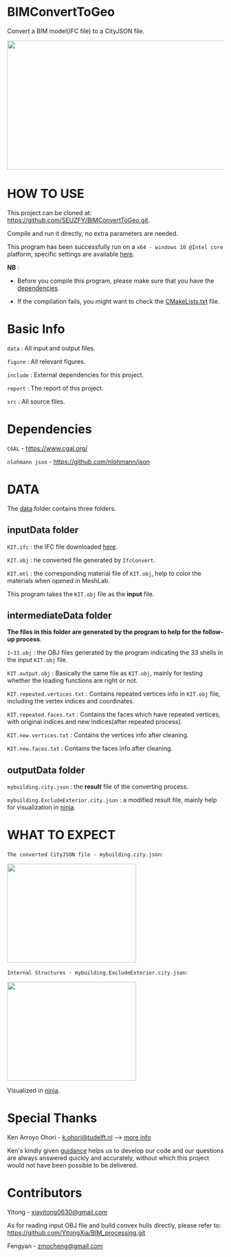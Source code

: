 # BIMConvertToGeo
Convert a BIM model(IFC file) to a CityJSON file.

<img src="https://user-images.githubusercontent.com/72781910/161611724-60f5be17-fc03-4d14-a406-2ac0c6a38c41.PNG" width="600" height="300">

# HOW TO USE

This project can be cloned at: https://github.com/SEUZFY/BIMConvertToGeo.git.

Compile and run it directly, no extra parameters are needed.

This program has been successfully run on a `x64 - windows 10 @Intel core` platform, specific settings are available [here](https://github.com/SEUZFY/BIMConvertToGeo/blob/master/CMakeSettings.json).

**NB** : 

* Before you compile this program, please make sure that you have the [dependencies](https://github.com/SEUZFY/BIMConvertToGeo#dependencies).

* If the compilation fails, you might want to check the [CMakeLists.txt](https://github.com/SEUZFY/BIMConvertToGeo/blob/master/CMakeLists.txt) file.

# Basic Info
`data` : All input and output files.

`figure` : All relevant figures.

`include` : External dependencies for this project.

`report` : The report of this project.

`src` : All source files.

# Dependencies

`CGAL` - https://www.cgal.org/

`nlohmann json` - https://github.com/nlohmann/json

# DATA

The [data](https://github.com/SEUZFY/BIMConvertToGeo/tree/master/data) folder contains three folders.

## inputData folder

`KIT.ifc` : the IFC file downloaded [here](http://openifcmodel.cs.auckland.ac.nz/Model/Details/109).

`KIT.obj` : he converted file generated by `IfcConvert`.

`KIT.mtl` : the corresponding material file of `KIT.obj`, help to color the materials when opened in MeshLab.

This program takes the `KIT.obj` file as the **input** file.

## intermediateData folder

**The files in this folder are generated by the program to help for the follow-up process**.

`1~33.obj` : the OBJ files generated by the program indicating the 33 shells in the input `KIT.obj` file.

`KIT.output.obj` : Basically the same file as `KIT.obj`, mainly for testing whether the loading functions are right or not.

`KIT.repeated.vertices.txt` : Contains repeated vertices info in `KIT.obj` file, including the vertex indices and coordinates.

`KIT.repeated.faces.txt` : Contains the faces which have repeated vertices, with original indices and new indices(after repeated process).

`KIT.new.vertices.txt` : Contains the vertices info after cleaning.

`KIT.new.faces.txt` : Contains the faces info after cleaning.

## outputData folder

`mybuilding.city.json` : the **result** file of the converting process.

`mybuilding.ExcludeExterior.city.json` : a modified result file, mainly help for visualization in [ninja](https://ninja.cityjson.org/).

# WHAT TO EXPECT

`The converted CityJSON file - mybuilding.city.json`:

<img src="https://user-images.githubusercontent.com/72781910/161613061-d1625a48-8ef8-4e77-a5c8-8a5c971219c4.PNG" width="300" height="230">

`Internal Structures - mybuilding.ExcludeExterior.city.json`:

<img src="https://user-images.githubusercontent.com/72781910/161613508-09cf5cee-66d7-4d4e-9210-0a652e6cb2a6.PNG" width="300" height="230">

Visualized in [ninja](https://ninja.cityjson.org/).

# Special Thanks

Ken Arroyo Ohori - k.ohori@tudelft.nl --> [more info](https://3d.bk.tudelft.nl/ken/en/)

Ken's kindly given [guidance](https://3d.bk.tudelft.nl/courses/geo1004//hw/3/) helps us to develop our code and our questions are always answered quickly and accurately, without which this project would not have been possible to be delivered.


# Contributors

Yitong  - xiayitong0630@gmail.com

As for reading input OBJ file and build convex hulls directly, please refer to: https://github.com/YitongXia/BIM_processing.git

Fengyan - zmocheng@gmail.com

